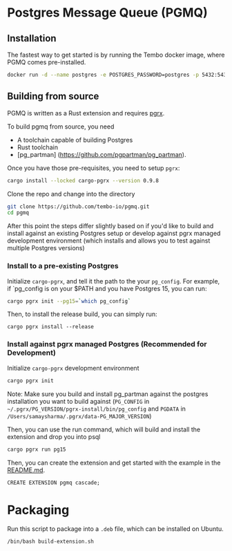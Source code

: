 # Postgres Message Queue (PGMQ)

## Installation

The fastest way to get started is by running the Tembo docker image, where PGMQ comes pre-installed.

```bash
docker run -d --name postgres -e POSTGRES_PASSWORD=postgres -p 5432:5432 quay.io/tembo/pgmq-pg:latest
```

## Building from source

PGMQ is written as a Rust extension and requires [pgrx](https://github.com/pgcentralfoundation/pgrx).

To build pgmq from source, you need
* A toolchain capable of building Postgres
* Rust toolchain
* [pg_partman] (https://github.com/pgpartman/pg_partman).

Once you have those pre-requisites, you need to setup `pgrx`:

```bash
cargo install --locked cargo-pgrx --version 0.9.8
```

Clone the repo and change into the directory

```bash
git clone https://github.com/tembo-io/pgmq.git
cd pgmq
```

After this point the steps differ slightly based on if you'd like to build
and install against an existing Postgres setup or develop against pgrx managed
development environment (which installs and allows you to test against multiple
Postgres versions)

### Install to a pre-existing Postgres

Initialize `cargo-pgrx`, and tell it the path to the your `pg_config`. For example,
if `pg_config is on your $PATH and you have Postgres 15, you can run:

```bash
cargo pgrx init --pg15=`which pg_config`
```
Then, to install the release build, you can simply run:
```
cargo pgrx install --release
```

### Install against pgrx managed Postgres (Recommended for Development)

Initialize `cargo-pgrx` development environment

```bash
cargo pgrx init
```

Note: Make sure you build and install pg_partman against the postgres installation
you want to build against (`PG_CONFIG` in `~/.pgrx/PG_VERSION/pgrx-install/bin/pg_config`
and `PGDATA` in `/Users/samaysharma/.pgrx/data-PG_MAJOR_VERSION`)

Then, you can use the run command, which will build and install the extension
and drop you into psql

```bash
cargo pgrx run pg15
```

Then, you can create the extension and get started with the example in the [README.md](README.md).

```psql
CREATE EXTENSION pgmq cascade;
```

# Packaging

Run this script to package into a `.deb` file, which can be installed on Ubuntu.

```
/bin/bash build-extension.sh
```

